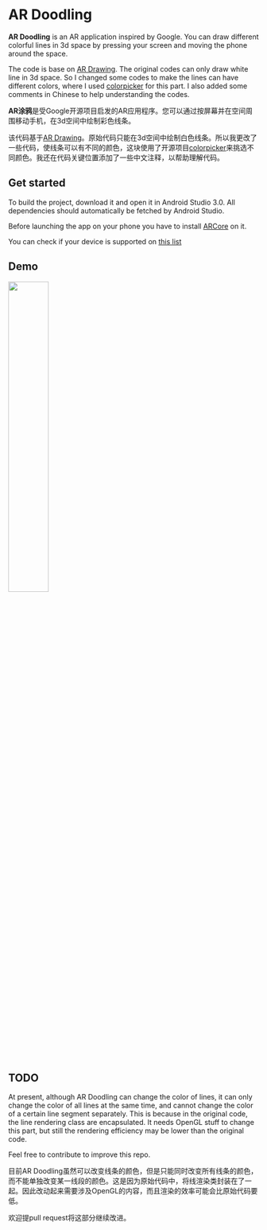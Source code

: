 # AR Doodling
**AR Doodling** is an AR application inspired by Google. You can draw different colorful lines in 3d space by pressing your screen and moving the phone around the space. 

The code is base on [AR Drawing](https://github.com/googlecreativelab/ar-drawing-java). The original codes can only draw white line in 3d space. So I changed some codes to make the lines can have different colors, where I used [colorpicker](https://github.com/QuadFlask/colorpicker) for this part. I also added some comments in Chinese to help understanding the codes.

**AR涂鸦**是受Google开源项目启发的AR应用程序。您可以通过按屏幕并在空间周围移动手机，在3d空间中绘制彩色线条。

该代码基于[AR Drawing](https://github.com/googlecreativelab/ar-drawing-java)。原始代码只能在3d空间中绘制白色线条。所以我更改了一些代码，使线条可以有不同的颜色，这块使用了开源项目[colorpicker](https://github.com/QuadFlask/colorpicker)来挑选不同颜色。我还在代码关键位置添加了一些中文注释，以帮助理解代码。

## Get started
To build the project, download it and open it in Android Studio 3.0. All dependencies should automatically be fetched by Android Studio. 

Before launching the app on your phone you have to install [ARCore](https://github.com/google-ar/arcore-android-sdk/releases/download/sdk-preview/arcore-android-sdk-preview.zip) on it. 

You can check if your device is supported on [this list](https://developers.google.com/ar/discover/#supported_devices)

## Demo

<img src="https://github.com/gjgjh/AR-Doodling/blob/master/support_files/demo.gif" width = 40% height = 40% />

## TODO

At present, although AR Doodling can change the color of lines, it can only change the color of all lines at the same time, and cannot change the color of a certain line segment separately. This is because in the original code, the line rendering class are encapsulated. It needs OpenGL stuff to change this part, but still the rendering efficiency may be lower than the original code.

Feel free to contribute to improve this repo.

目前AR Doodling虽然可以改变线条的颜色，但是只能同时改变所有线条的颜色，而不能单独改变某一线段的颜色。这是因为原始代码中，将线渲染类封装在了一起。因此改动起来需要涉及OpenGL的内容，而且渲染的效率可能会比原始代码要低。

欢迎提pull request将这部分继续改进。
